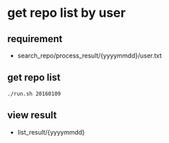 get repo list by user
======================================

requirement
--------------------------------------
- search_repo/process_result/{yyyymmdd}/user.txt

get repo list
--------------------------------------

    ./run.sh 20160109

view result
--------------------------------------
- list_result/{yyyymmdd}
